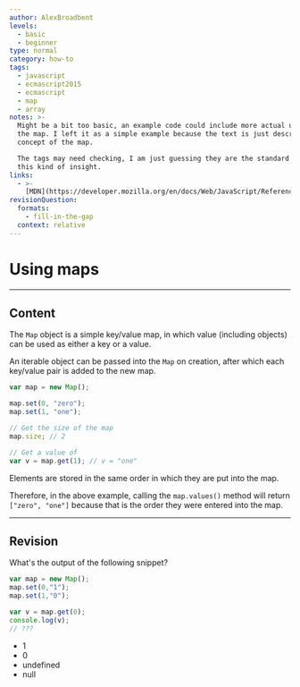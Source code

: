 ```yaml
---
author: AlexBroadbent
levels:
  - basic
  - beginner
type: normal
category: how-to
tags:
  - javascript
  - ecmascript2015
  - ecmascript
  - map
  - array
notes: >-
  Might be a bit too basic, an example code could include more actual uses of
  the map. I left it as a simple example because the text is just describing the
  concept of the map.

  The tags may need checking, I am just guessing they are the standard ones for
  this kind of insight.
links:
  - >-
    [MDN](https://developer.mozilla.org/en/docs/Web/JavaScript/Reference/Global_Objects/Map){website}
revisionQuestion:
  formats:
    - fill-in-the-gap
  context: relative
---
```


# Using maps


---

## Content

The `Map` object is a simple key/value map, in which value (including objects) can be used as either a key or a value.

An iterable object can be passed into the `Map` on creation, after which each key/value pair is added to the new map.

```javascript
var map = new Map();

map.set(0, "zero");
map.set(1, "one");

// Get the size of the map
map.size; // 2

// Get a value of 
var v = map.get(1); // v = "one"
```

Elements are stored in the same order in which they are put into the map.

Therefore, in the above example, calling the `map.values()` method will return `["zero", "one"]` because that is the order they were entered into the map.


---

## Revision

What's the output of the following snippet?

```javascript
var map = new Map();
map.set(0,"1");
map.set(1,"0");

var v = map.get(0);
console.log(v);
// ???
```

- 1
- 0
- undefined
- null
 
